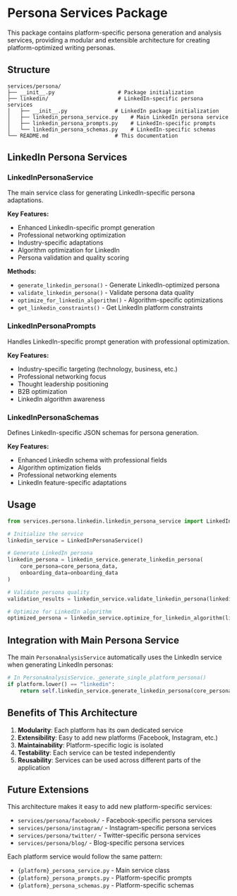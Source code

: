 # Persona Services Package

This package contains platform-specific persona generation and analysis services, providing a modular and extensible architecture for creating platform-optimized writing personas.

## Structure

```
services/persona/
├── __init__.py                    # Package initialization
├── linkedin/                      # LinkedIn-specific persona services
│   ├── __init__.py               # LinkedIn package initialization
│   ├── linkedin_persona_service.py    # Main LinkedIn persona service
│   ├── linkedin_persona_prompts.py    # LinkedIn-specific prompts
│   └── linkedin_persona_schemas.py    # LinkedIn-specific schemas
└── README.md                     # This documentation
```

## LinkedIn Persona Services

### LinkedInPersonaService
The main service class for generating LinkedIn-specific persona adaptations.

**Key Features:**
- Enhanced LinkedIn-specific prompt generation
- Professional networking optimization
- Industry-specific adaptations
- Algorithm optimization for LinkedIn
- Persona validation and quality scoring

**Methods:**
- `generate_linkedin_persona()` - Generate LinkedIn-optimized persona
- `validate_linkedin_persona()` - Validate persona data quality
- `optimize_for_linkedin_algorithm()` - Algorithm-specific optimizations
- `get_linkedin_constraints()` - Get LinkedIn platform constraints

### LinkedInPersonaPrompts
Handles LinkedIn-specific prompt generation with professional optimization.

**Key Features:**
- Industry-specific targeting (technology, business, etc.)
- Professional networking focus
- Thought leadership positioning
- B2B optimization
- LinkedIn algorithm awareness

### LinkedInPersonaSchemas
Defines LinkedIn-specific JSON schemas for persona generation.

**Key Features:**
- Enhanced LinkedIn schema with professional fields
- Algorithm optimization fields
- Professional networking elements
- LinkedIn feature-specific adaptations

## Usage

```python
from services.persona.linkedin.linkedin_persona_service import LinkedInPersonaService

# Initialize the service
linkedin_service = LinkedInPersonaService()

# Generate LinkedIn persona
linkedin_persona = linkedin_service.generate_linkedin_persona(
    core_persona=core_persona_data,
    onboarding_data=onboarding_data
)

# Validate persona quality
validation_results = linkedin_service.validate_linkedin_persona(linkedin_persona)

# Optimize for LinkedIn algorithm
optimized_persona = linkedin_service.optimize_for_linkedin_algorithm(linkedin_persona)
```

## Integration with Main Persona Service

The main `PersonaAnalysisService` automatically uses the LinkedIn service when generating LinkedIn personas:

```python
# In PersonaAnalysisService._generate_single_platform_persona()
if platform.lower() == "linkedin":
    return self.linkedin_service.generate_linkedin_persona(core_persona, onboarding_data)
```

## Benefits of This Architecture

1. **Modularity**: Each platform has its own dedicated service
2. **Extensibility**: Easy to add new platforms (Facebook, Instagram, etc.)
3. **Maintainability**: Platform-specific logic is isolated
4. **Testability**: Each service can be tested independently
5. **Reusability**: Services can be used across different parts of the application

## Future Extensions

This architecture makes it easy to add new platform-specific services:

- `services/persona/facebook/` - Facebook-specific persona services
- `services/persona/instagram/` - Instagram-specific persona services
- `services/persona/twitter/` - Twitter-specific persona services
- `services/persona/blog/` - Blog-specific persona services

Each platform service would follow the same pattern:
- `{platform}_persona_service.py` - Main service class
- `{platform}_persona_prompts.py` - Platform-specific prompts
- `{platform}_persona_schemas.py` - Platform-specific schemas

